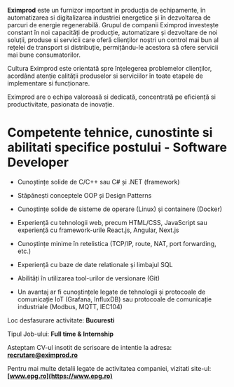 **Eximprod** este un furnizor important in producția de echipamente, în automatizarea si digitalizarea industriei energetice și în dezvoltarea de parcuri de energie regenerabilă. Grupul de companii Eximprod investește constant în noi capacități de producție, automatizare și dezvoltare de noi soluții, produse si servicii care oferă clienților noștri un control mai bun al rețelei de transport si distribuție, permițându-le acestora să ofere servicii mai bune consumatorilor.

Cultura Eximprod este orientată spre înțelegerea problemelor clienților, acordând atenție calității produselor si serviciilor în toate etapele de implementare si funcționare. 

Eximprod are o echipa valoroasă si dedicată, concentrată pe eficiență si productivitate, pasionata de inovație.

# Competente tehnice, cunostinte si abilitati specifice postului - Software Developer

- Cunoștințe solide de C/C++ sau C# și .NET (framework)

- Stăpânești conceptele OOP și Design Patterns

- Cunoștințe solide de sisteme de operare (Linux) și containere (Docker)

- Experiență cu tehnologii web, precum HTML/CSS, JavaScript sau experiență cu framework-urile React.js, Angular, Next.js

- Cunoștințe minime în retelistica (TCP/IP, route, NAT, port forwarding, etc.)

- Experiență  cu baze de date relationale și limbajul SQL

- Abilități în utilizarea tool-urilor de versionare (Git)

- Un avantaj ar fi cunoștințele legate de tehnologii și protocoale de comunicație IoT (Grafana, InfluxDB) sau protocoale de comunicație industriale (Modbus, MQTT, IEC104)

Loc desfasurare activitate: **Bucuresti**

Tipul Job-ului: **Full time   &   Internship**

Asteptam CV-ul insotit de scrisoare de intentie la adresa: **[recrutare@eximprod.ro](mailto:recrutare@eximprod.ro)**

Pentru mai multe detalii legate de activitatea companiei, vizitati site-ul: **[www.epg.ro](https://www.epg.ro)**
